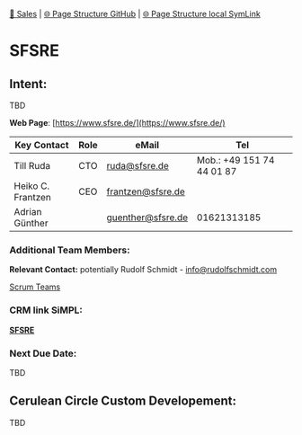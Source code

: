 [📁 Sales](../sales.md) | [🌐 Page Structure GitHub](/2cu.atlassian.net/wiki/spaces/CCU/pages/500000033/sfsre.md) | [🌐 Page Structure local SymLink](./sfsre.page.md)

# SFSRE

## Intent:

TBD

**Web Page**: [https://www.sfsre.de/](https://www.sfsre.de/)

| **Key Contact** | **Role** | **eMail** | **Tel** |
| --- | --- | --- | --- |
| Till Ruda | CTO | [ruda@sfsre.de](mailto:ruda@sfsre.de) | Mob.: +49 151 74 44 01 87 |
| Heiko C. Frantzen | CEO | [frantzen@sfsre.de](mailto:frantzen@sfsre.de) |     |
| Adrian Günther |     | guenther@sfsre.de | 01621313185 |

### **Additional Team Members:**

**Relevant Contact:** potentially Rudolf Schmidt - [info@rudolfschmidt.com](mailto:info@rudolfschmidt.com)

[Scrum Teams](../../../2cu.atlassian.net/wiki/spaces/CCU/pages/88211457/Scrum_Teams.md)

### **CRM link SiMPL:**

[**SFSRE**](https://app.simplapp.io/company/kfEUhQ9rSPV3Y4KM)

### **Next Due Date:**

TBD

## Cerulean Circle Custom Developement:

TBD
